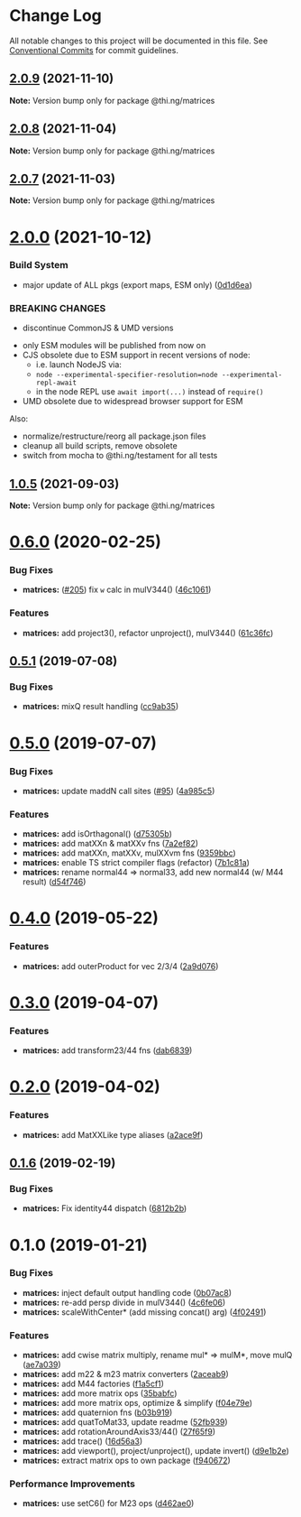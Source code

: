 # Change Log

All notable changes to this project will be documented in this file.
See [Conventional Commits](https://conventionalcommits.org) for commit guidelines.

## [2.0.9](https://github.com/thi-ng/umbrella/compare/@thi.ng/matrices@2.0.8...@thi.ng/matrices@2.0.9) (2021-11-10)

**Note:** Version bump only for package @thi.ng/matrices





## [2.0.8](https://github.com/thi-ng/umbrella/compare/@thi.ng/matrices@2.0.7...@thi.ng/matrices@2.0.8) (2021-11-04)

**Note:** Version bump only for package @thi.ng/matrices





## [2.0.7](https://github.com/thi-ng/umbrella/compare/@thi.ng/matrices@2.0.6...@thi.ng/matrices@2.0.7) (2021-11-03)

**Note:** Version bump only for package @thi.ng/matrices





# [2.0.0](https://github.com/thi-ng/umbrella/compare/@thi.ng/matrices@1.0.5...@thi.ng/matrices@2.0.0) (2021-10-12)


### Build System

* major update of ALL pkgs (export maps, ESM only) ([0d1d6ea](https://github.com/thi-ng/umbrella/commit/0d1d6ea9fab2a645d6c5f2bf2591459b939c09b6))


### BREAKING CHANGES

* discontinue CommonJS & UMD versions

- only ESM modules will be published from now on
- CJS obsolete due to ESM support in recent versions of node:
  - i.e. launch NodeJS via:
  - `node --experimental-specifier-resolution=node --experimental-repl-await`
  - in the node REPL use `await import(...)` instead of `require()`
- UMD obsolete due to widespread browser support for ESM

Also:
- normalize/restructure/reorg all package.json files
- cleanup all build scripts, remove obsolete
- switch from mocha to @thi.ng/testament for all tests






##  [1.0.5](https://github.com/thi-ng/umbrella/compare/@thi.ng/matrices@1.0.4...@thi.ng/matrices@1.0.5) (2021-09-03)

**Note:** Version bump only for package @thi.ng/matrices

#  [0.6.0](https://github.com/thi-ng/umbrella/compare/@thi.ng/matrices@0.5.12...@thi.ng/matrices@0.6.0) (2020-02-25)

###  Bug Fixes

- **matrices:** ([#205](https://github.com/thi-ng/umbrella/issues/205)) fix `w` calc in mulV344() ([46c1061](https://github.com/thi-ng/umbrella/commit/46c1061078d394d5b6ec2885f1025741893fe452))

###  Features

- **matrices:** add project3(), refactor unproject(), mulV344() ([61c36fc](https://github.com/thi-ng/umbrella/commit/61c36fcc532d78b21d78dddeee5523155b0798b2))

##  [0.5.1](https://github.com/thi-ng/umbrella/compare/@thi.ng/matrices@0.5.0...@thi.ng/matrices@0.5.1) (2019-07-08)

###  Bug Fixes

- **matrices:** mixQ result handling ([cc9ab35](https://github.com/thi-ng/umbrella/commit/cc9ab35))

#  [0.5.0](https://github.com/thi-ng/umbrella/compare/@thi.ng/matrices@0.4.0...@thi.ng/matrices@0.5.0) (2019-07-07)

###  Bug Fixes

- **matrices:** update maddN call sites ([#95](https://github.com/thi-ng/umbrella/issues/95)) ([4a985c5](https://github.com/thi-ng/umbrella/commit/4a985c5))

###  Features

- **matrices:** add isOrthagonal() ([d75305b](https://github.com/thi-ng/umbrella/commit/d75305b))
- **matrices:** add matXXn & matXXv fns ([7a2ef82](https://github.com/thi-ng/umbrella/commit/7a2ef82))
- **matrices:** add matXXn, matXXv, mulXXvm fns ([9359bbc](https://github.com/thi-ng/umbrella/commit/9359bbc))
- **matrices:** enable TS strict compiler flags (refactor) ([7b1c81a](https://github.com/thi-ng/umbrella/commit/7b1c81a))
- **matrices:** rename normal44 => normal33, add new normal44 (w/ M44 result) ([d54f746](https://github.com/thi-ng/umbrella/commit/d54f746))

#  [0.4.0](https://github.com/thi-ng/umbrella/compare/@thi.ng/matrices@0.3.4...@thi.ng/matrices@0.4.0) (2019-05-22)

###  Features

- **matrices:** add outerProduct for vec 2/3/4 ([2a9d076](https://github.com/thi-ng/umbrella/commit/2a9d076))

#  [0.3.0](https://github.com/thi-ng/umbrella/compare/@thi.ng/matrices@0.2.2...@thi.ng/matrices@0.3.0) (2019-04-07)

###  Features

- **matrices:** add transform23/44 fns ([dab6839](https://github.com/thi-ng/umbrella/commit/dab6839))

#  [0.2.0](https://github.com/thi-ng/umbrella/compare/@thi.ng/matrices@0.1.14...@thi.ng/matrices@0.2.0) (2019-04-02)

###  Features

- **matrices:** add MatXXLike type aliases ([a2ace9f](https://github.com/thi-ng/umbrella/commit/a2ace9f))

##  [0.1.6](https://github.com/thi-ng/umbrella/compare/@thi.ng/matrices@0.1.5...@thi.ng/matrices@0.1.6) (2019-02-19)

###  Bug Fixes

- **matrices:** Fix identity44 dispatch ([6812b2b](https://github.com/thi-ng/umbrella/commit/6812b2b))

#  0.1.0 (2019-01-21)

###  Bug Fixes

- **matrices:** inject default output handling code ([0b07ac8](https://github.com/thi-ng/umbrella/commit/0b07ac8))
- **matrices:** re-add persp divide in mulV344() ([4c6fe06](https://github.com/thi-ng/umbrella/commit/4c6fe06))
- **matrices:** scaleWithCenter* (add missing concat() arg) ([4f02491](https://github.com/thi-ng/umbrella/commit/4f02491))

###  Features

- **matrices:** add cwise matrix multiply, rename mul* => mulM*, move mulQ ([ae7a039](https://github.com/thi-ng/umbrella/commit/ae7a039))
- **matrices:** add m22 & m23 matrix converters ([2aceab9](https://github.com/thi-ng/umbrella/commit/2aceab9))
- **matrices:** add M44 factories ([f1a5cf1](https://github.com/thi-ng/umbrella/commit/f1a5cf1))
- **matrices:** add more matrix ops ([35babfc](https://github.com/thi-ng/umbrella/commit/35babfc))
- **matrices:** add more matrix ops, optimize & simplify ([f04e79e](https://github.com/thi-ng/umbrella/commit/f04e79e))
- **matrices:** add quaternion fns ([b03b919](https://github.com/thi-ng/umbrella/commit/b03b919))
- **matrices:** add quatToMat33, update readme ([52fb939](https://github.com/thi-ng/umbrella/commit/52fb939))
- **matrices:** add rotationAroundAxis33/44() ([27f65f9](https://github.com/thi-ng/umbrella/commit/27f65f9))
- **matrices:** add trace() ([16d56a3](https://github.com/thi-ng/umbrella/commit/16d56a3))
- **matrices:** add viewport(), project/unproject(), update invert() ([d9e1b2e](https://github.com/thi-ng/umbrella/commit/d9e1b2e))
- **matrices:** extract matrix ops to own package ([f940672](https://github.com/thi-ng/umbrella/commit/f940672))

###  Performance Improvements

- **matrices:** use setC6() for M23 ops ([d462ae0](https://github.com/thi-ng/umbrella/commit/d462ae0))
